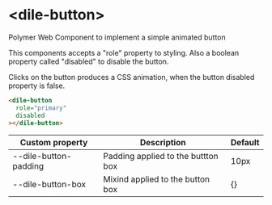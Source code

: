 # \<dile-button\>

Polymer Web Component to implement a simple animated button

This components accepts a "role" property to styling.
Also a boolean property called "disabled" to disable the button.

Clicks on the button produces a CSS animation, when the button disabled property is false.

```html
<dile-button
  role="primary"
  disabled
></dile-button>
```

Custom property | Description | Default
----------------|-------------|---------
--dile-button-padding | Padding applied to the buttton box | 10px
--dile-button-box | Mixind applied to the button box | {}